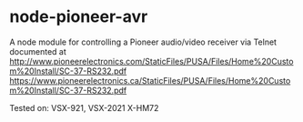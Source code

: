 node-pioneer-avr
================

A node module for controlling a Pioneer audio/video receiver via Telnet documented at
http://www.pioneerelectronics.com/StaticFiles/PUSA/Files/Home%20Custom%20Install/SC-37-RS232.pdf
https://www.pioneerelectronics.ca/StaticFiles/PUSA/Files/Home%20Custom%20Install/SC-37-RS232.pdf

Tested on: VSX-921, VSX-2021 X-HM72
